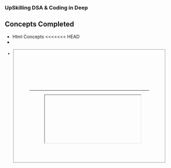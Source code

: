 ### UpSkilling DSA & Coding in Deep

## Concepts Completed

- Html Concepts 
<<<<<<< HEAD
- <a> <abbr> <address> <area> <article> <aside> <audio> <b> <base> <bdi> <bdo> <blockquote> <br> <body> <button> <canvas>
- <caption> <cite> <code> <col> <colgroup> <data> <datalist> <dd> <del> <details> <dfn> <dialog> <div> <dl> <dt> <em> <embed>
- <fieldset> <figcaption> <figure> <footer> <form> <head> <header> <hgroup> <hr> <html> <i> <iframe> <image> <input> <ins> <kbd>
- <label> <legend> <li> <link> <line> <map> <mark> <menu> <menulist> <meta> <meter> <nav> <noscript> <object> <ol> <otpgroup>
- <option> <output> <p> <parma> <picture> <pre> <progress> <q> <rp> <rt> <ruby> <s> <samp> <script> <section> <select> <small>
- <source> <span> <strong> <summary> <sub> <sup> <table> <td> <tr> <template> <textarea> <tfoot> <tbody> <th> <thead> <title>
- <tr> <ul> <var> <video> <style> 
=======
>>>>>>> 242ee488dde612379ec08951f41f4ad2d01a1a6d
